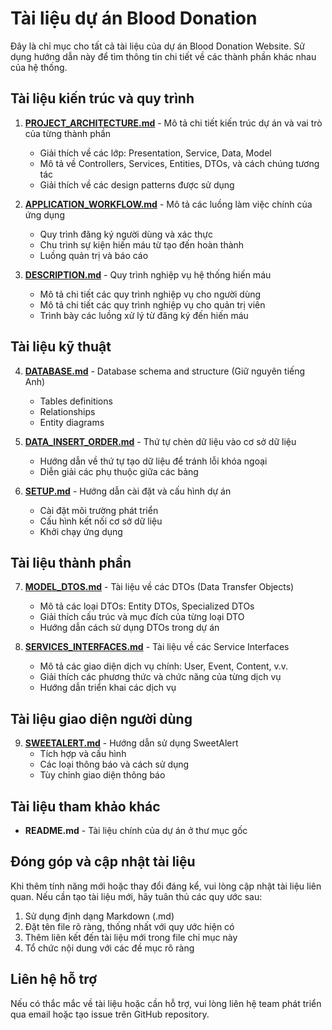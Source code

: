 # Tài liệu dự án Blood Donation

Đây là chỉ mục cho tất cả tài liệu của dự án Blood Donation Website. Sử dụng hướng dẫn này để tìm thông tin chi tiết về các thành phần khác nhau của hệ thống.

## Tài liệu kiến trúc và quy trình

1. **[PROJECT_ARCHITECTURE.md](PROJECT_ARCHITECTURE.md)** - Mô tả chi tiết kiến trúc dự án và vai trò của từng thành phần
   - Giải thích về các lớp: Presentation, Service, Data, Model
   - Mô tả về Controllers, Services, Entities, DTOs, và cách chúng tương tác
   - Giải thích về các design patterns được sử dụng

2. **[APPLICATION_WORKFLOW.md](APPLICATION_WORKFLOW.md)** - Mô tả các luồng làm việc chính của ứng dụng
   - Quy trình đăng ký người dùng và xác thực
   - Chu trình sự kiện hiến máu từ tạo đến hoàn thành
   - Luồng quản trị và báo cáo

3. **[DESCRIPTION.md](DESCRIPTION.md)** - Quy trình nghiệp vụ hệ thống hiến máu
   - Mô tả chi tiết các quy trình nghiệp vụ cho người dùng
   - Mô tả chi tiết các quy trình nghiệp vụ cho quản trị viên
   - Trình bày các luồng xử lý từ đăng ký đến hiến máu

## Tài liệu kỹ thuật

4. **[DATABASE.md](DATABASE.md)** - Database schema and structure (Giữ nguyên tiếng Anh)
   - Tables definitions
   - Relationships
   - Entity diagrams

5. **[DATA_INSERT_ORDER.md](DATA_INSERT_ORDER.md)** - Thứ tự chèn dữ liệu vào cơ sở dữ liệu
   - Hướng dẫn về thứ tự tạo dữ liệu để tránh lỗi khóa ngoại
   - Diễn giải các phụ thuộc giữa các bảng

6. **[SETUP.md](SETUP.md)** - Hướng dẫn cài đặt và cấu hình dự án
   - Cài đặt môi trường phát triển
   - Cấu hình kết nối cơ sở dữ liệu
   - Khởi chạy ứng dụng

## Tài liệu thành phần

7. **[MODEL_DTOS.md](MODEL_DTOS.md)** - Tài liệu về các DTOs (Data Transfer Objects)
   - Mô tả các loại DTOs: Entity DTOs, Specialized DTOs
   - Giải thích cấu trúc và mục đích của từng loại DTO
   - Hướng dẫn cách sử dụng DTOs trong dự án

8. **[SERVICES_INTERFACES.md](SERVICES_INTERFACES.md)** - Tài liệu về các Service Interfaces
   - Mô tả các giao diện dịch vụ chính: User, Event, Content, v.v.
   - Giải thích các phương thức và chức năng của từng dịch vụ
   - Hướng dẫn triển khai các dịch vụ

## Tài liệu giao diện người dùng

9. **[SWEETALERT.md](SWEETALERT.md)** - Hướng dẫn sử dụng SweetAlert
    - Tích hợp và cấu hình
    - Các loại thông báo và cách sử dụng
    - Tùy chỉnh giao diện thông báo

## Tài liệu tham khảo khác

- **README.md** - Tài liệu chính của dự án ở thư mục gốc

## Đóng góp và cập nhật tài liệu

Khi thêm tính năng mới hoặc thay đổi đáng kể, vui lòng cập nhật tài liệu liên quan. Nếu cần tạo tài liệu mới, hãy tuân thủ các quy ước sau:

1. Sử dụng định dạng Markdown (.md)
2. Đặt tên file rõ ràng, thống nhất với quy ước hiện có
3. Thêm liên kết đến tài liệu mới trong file chỉ mục này
4. Tổ chức nội dung với các đề mục rõ ràng

## Liên hệ hỗ trợ

Nếu có thắc mắc về tài liệu hoặc cần hỗ trợ, vui lòng liên hệ team phát triển qua email hoặc tạo issue trên GitHub repository.
